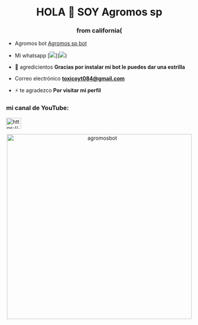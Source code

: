 <h1 align="center">HOLA 👋 SOY Agromos sp</h1>
<h3 align="center">from california(</h3>

- Agromos bot [Agromos sp bot](https://github.com/Agromos0/AgromosBotV2)

- Mi whatsapp [<a href="http://wa.me/18178659441" target="blank"><img src="https://img.shields.io/badge/Whatsapp-30302f?style=flat&logo=whatsapp" /></a>](<a href="http://wa.me/18178659441" target="blank"><img src="https://img.shields.io/badge/Whatsapp-30302f?style=flat&logo=whatsapp" /></a>)

- 💬 agredicientos **Gracias por instalar mi bot le puedes dar una estrilla**

- Correo electrónico **toxicoyt084@gmail.com**

- ⚡ te agradezco **Por visitar mi perfil**

<h3 align="left">mi canal de YouTube:</h3>
<p align="left">
<a href="https://www.youtube.com/c/https://youtu.be/pzqql51epby" target="blank"><img align="center" src="https://raw.githubusercontent.com/rahuldkjain/github-profile-readme-generator/master/src/images/icons/Social/youtube.svg" alt="https://youtu.be/pzqql51epby" height="30" width="40" /></a>
</p>

<div align="center">
<img src="https://i.ytimg.com/vi/nkhVzxXnuSQ/maxresdefault.jpg" alt="agromosbot" width="500" />
